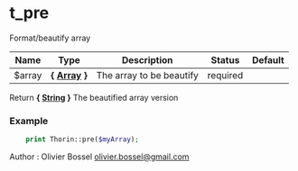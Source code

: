 # t_pre

Format/beautify array



Name  |  Type  |  Description  |  Status  |  Default
------------  |  ------------  |  ------------  |  ------------  |  ------------
$array  |  **{ [Array](http://php.net/manual/en/language.types.array.php) }**  |  The array to be beautify  |  required  |

Return **{ [String](http://php.net/manual/en/language.types.string.php) }** The beautified array version

### Example
```php
	print Thorin::pre($myArray);
```
Author : Olivier Bossel <olivier.bossel@gmail.com>